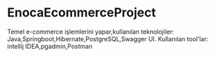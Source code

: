 # EnocaEcommerceProject
Temel e-commerce işlemlerini yapar,kullanılan teknolojiler: Java,Springboot,Hibernate,PostgreSQL,Swagger UI. Kullanılan tool'lar: intellij IDEA,pgadmin,Postman
